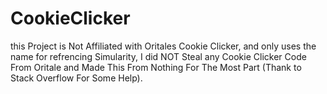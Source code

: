 # CookieClicker
this Project is Not Affiliated with Oritales Cookie Clicker, and only uses the name for refrencing Simularity, I did NOT Steal any Cookie Clicker Code From Oritale and Made This From Nothing For The Most Part (Thank to Stack Overflow For Some Help).
